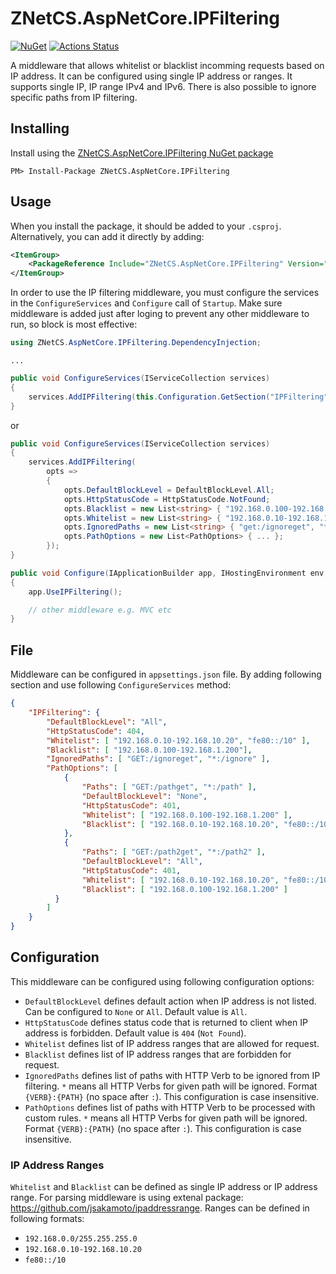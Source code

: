 # ZNetCS.AspNetCore.IPFiltering

[![NuGet](https://img.shields.io/nuget/v/ZNetCS.AspNetCore.IPFiltering.svg)](https://www.nuget.org/packages/ZNetCS.AspNetCore.IPFiltering)
[![Actions Status](https://github.com/msmolka/ZNetCS.AspNetCore.IPFiltering/workflows/dotnetcore.yml/badge.svg)](https://github.com/msmolka/ZNetCS.AspNetCore.IPFiltering/actions)

A middleware that allows whitelist or blacklist incomming requests based on IP address. It can be configured using single IP address or ranges.
It supports single IP, IP range IPv4 and IPv6. There is also possible to ignore specific paths from IP filtering.

## Installing 

Install using the [ZNetCS.AspNetCore.IPFiltering NuGet package](https://www.nuget.org/packages/ZNetCS.AspNetCore.IPFiltering)

```
PM> Install-Package ZNetCS.AspNetCore.IPFiltering
```

## Usage 

When you install the package, it should be added to your `.csproj`. Alternatively, you can add it directly by adding:


```xml
<ItemGroup>
    <PackageReference Include="ZNetCS.AspNetCore.IPFiltering" Version="3.0.0" />
</ItemGroup>
```

In order to use the IP filtering middleware, you must configure the services in the `ConfigureServices` and `Configure` call of `Startup`. Make
sure middleware is added just after loging to prevent any other middleware to run, so block is most effective: 

```csharp
using ZNetCS.AspNetCore.IPFiltering.DependencyInjection;
```

```
...
```

```csharp
public void ConfigureServices(IServiceCollection services)
{
    services.AddIPFiltering(this.Configuration.GetSection("IPFiltering"));
}
```
or

```csharp
public void ConfigureServices(IServiceCollection services)
{
    services.AddIPFiltering(
        opts =>
        {
            opts.DefaultBlockLevel = DefaultBlockLevel.All;
            opts.HttpStatusCode = HttpStatusCode.NotFound;
            opts.Blacklist = new List<string> { "192.168.0.100-192.168.1.200" };
            opts.Whitelist = new List<string> { "192.168.0.10-192.168.10.20", "fe80::/10" };
            opts.IgnoredPaths = new List<string> { "get:/ignoreget", "*:/ignore" };
            opts.PathOptions = new List<PathOptions> { ... };
        });
}
```
```csharp
public void Configure(IApplicationBuilder app, IHostingEnvironment env, ILoggerFactory loggerFactory)
{   
    app.UseIPFiltering();

    // other middleware e.g. MVC etc
}
```

## File
Middleware can be configured in `appsettings.json` file. By adding following section and use following `ConfigureServices` method:

```json
{
    "IPFiltering": {
        "DefaultBlockLevel": "All",
        "HttpStatusCode": 404,
        "Whitelist": [ "192.168.0.10-192.168.10.20", "fe80::/10" ],
        "Blacklist": [ "192.168.0.100-192.168.1.200"],
        "IgnoredPaths": [ "GET:/ignoreget", "*:/ignore" ],
        "PathOptions": [
            {
                "Paths": [ "GET:/pathget", "*:/path" ],
                "DefaultBlockLevel": "None",
                "HttpStatusCode": 401,
                "Whitelist": [ "192.168.0.100-192.168.1.200" ],
                "Blacklist": [ "192.168.0.10-192.168.10.20", "fe80::/10" ]
            }, 
            {
                "Paths": [ "GET:/path2get", "*:/path2" ],
                "DefaultBlockLevel": "All",
                "HttpStatusCode": 401,
                "Whitelist": [ "192.168.0.10-192.168.10.20", "fe80::/10" ],
                "Blacklist": [ "192.168.0.100-192.168.1.200" ]
          }
        ]
    }
}
```

## Configuration
This middleware can be configured using following configuration options:

 * `DefaultBlockLevel` defines default action when IP address is not listed. Can be configured to `None` or `All`. Default value is `All`.
 * `HttpStatusCode` defines status code that is returned to client when IP address is forbidden. Default value is `404` (`Not Found`).
 * `Whitelist` defines list of IP address ranges that are allowed for request.
 * `Blacklist` defines list of IP address ranges that are forbidden for request.
 * `IgnoredPaths` defines list of paths with HTTP Verb to be ignored from IP filtering. `*` means all HTTP Verbs for given path will be ignored. Format `{VERB}:{PATH}` (no space after `:`). This configuration is case insensitive.
 * `PathOptions` defines list of paths with HTTP Verb to be processed with custom rules. `*` means all HTTP Verbs for given path will be ignored. Format `{VERB}:{PATH}` (no space after `:`). This configuration is case insensitive.

### IP Address Ranges
`Whitelist` and `Blacklist` can be defined as single IP address or IP address range. For parsing middleware is using extenal 
package: https://github.com/jsakamoto/ipaddressrange. Ranges can be defined in following formats:

 * `192.168.0.0/255.255.255.0`
 * `192.168.0.10-192.168.10.20`
 * `fe80::/10`

